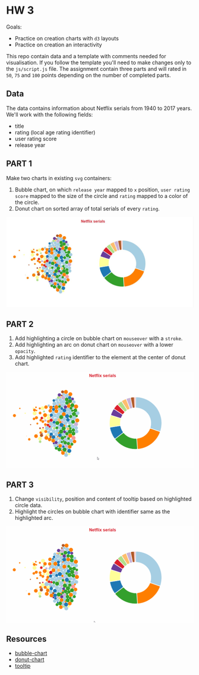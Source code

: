 # HW 3

Goals:

- Practice on creation charts with `d3` layouts
- Practice on creation an interactivity

This repo contain data and a template with comments needed for visualisation. If you follow the template you'll need to make changes only to the `js/script.js` file. The assignment contain three parts and will rated in `50`, `75` and `100` points depending on the number of completed parts.

## Data

The data contains information about Netflix serials from 1940 to 2017 years. We'll work with the following fields:

- title
- rating (local age rating identifier)
- user rating score
- release year

## PART 1
Make two charts in existing `svg` containers:

1. Bubble chart, on which `release year` mapped to `x` position, `user rating score` mapped to the size of the circle and `rating` mapped to a color of the circle.
2. Donut chart on sorted array of total serials of every `rating`.

![](screens/PART1.jpg)

## PART 2

1. Add highlighting a circle on bubble chart on `mouseover` with a `stroke`.
2. Add highlighting an arc on donut chart on `mouseover` with a lower `opacity`.
3. Add highlighted `rating` identifier to the element at the center of donut chart.

![](screens/PART2.gif)

## PART 3

1. Change `visibility`, position and content of tooltip based on highlighted circle data.
2. Highlight the circles on bubble chart with identifier same as the highlighted arc.

![](screens/PART3.gif)

## Resources

- [bubble-chart](https://bl.ocks.org/d3indepth/fee5ce57c3fc3e94c3332577d1415df4)
- [donut-chart](https://www.d3-graph-gallery.com/graph/donut_basic.html)
- [tooltip](http://bl.ocks.org/biovisualize/1016860)
